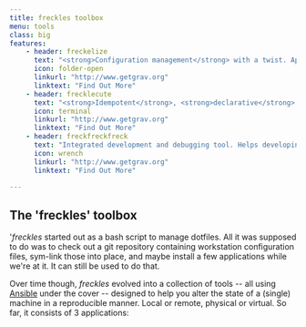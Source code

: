 ```yaml
---
title: freckles toolbox
menu: tools
class: big
features:
	- header: freckelize
	  text: "<strong>Configuration management</strong> with a twist. Apply best practices according to the type of your data or project."
	  icon: folder-open
	  linkurl: "http://www.getgrav.org" 
	  linktext: "Find Out More"
	- header: frecklecute
	  text: "<strong>Idempotent</strong>, <strong>declarative</strong> command-line scripting. Write powerful and fail-save scripts, really really quickly."
	  icon: terminal
	  linkurl: "http://www.getgrav.org" 
	  linktext: "Find Out More"
	- header: freckfreckfreck
	  text: "Integrated development and debugging tool. Helps developing <strong>freckelize adapters</strong> as well as <strong>frecklecutables</strong>."
	  icon: wrench
	  linkurl: "http://www.getgrav.org" 
	  linktext: "Find Out More"

---
```


## The 'freckles' toolbox

'*freckles* started out as a bash script to manage dotfiles. All it was supposed to do was to check out a git repository containing workstation configuration files, sym-link those into place, and maybe install a few applications while we're at it. It can still be used to do that. 

Over time though, *freckles* evolved into a collection of tools -- all using [Ansible](https://ansible.com) under the cover -- designed to help you alter the state of a (single) machine in a reproducible manner. Local or remote, physical or virtual. So far, it consists of 3 applications:
